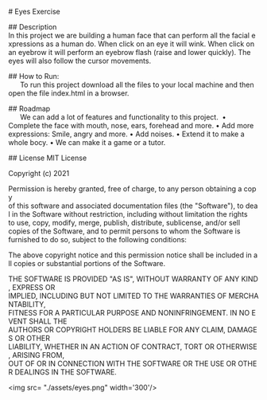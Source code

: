 # Eyes Exercise

## Description
	In this project we are building a human face that can perform all the facial expressions as a human do. When click on an eye it will wink. When click on an eyebrow it will perform an eyebrow flash (raise and lower quickly). The eyes will also follow the cursor movements.

## How to Run:
      To run this project download all the files to your local machine and then open the file index.html in a browser.

## Roadmap
      We can add a lot of features and functionality to this project. 
    • Complete the face with mouth, nose, ears, forehead and more.
    • Add more expressions: Smile, angry and more.
    • Add noises.
    • Extend it to make a whole bocy.
    • We can make it a game or a tutor.

## License
MIT License

Copyright (c) 2021

Permission is hereby granted, free of charge, to any person obtaining a copy
of this software and associated documentation files (the "Software"), to deal
in the Software without restriction, including without limitation the rights
to use, copy, modify, merge, publish, distribute, sublicense, and/or sell
copies of the Software, and to permit persons to whom the Software is
furnished to do so, subject to the following conditions:

The above copyright notice and this permission notice shall be included in all
copies or substantial portions of the Software.

THE SOFTWARE IS PROVIDED "AS IS", WITHOUT WARRANTY OF ANY KIND, EXPRESS OR
IMPLIED, INCLUDING BUT NOT LIMITED TO THE WARRANTIES OF MERCHANTABILITY,
FITNESS FOR A PARTICULAR PURPOSE AND NONINFRINGEMENT. IN NO EVENT SHALL THE
AUTHORS OR COPYRIGHT HOLDERS BE LIABLE FOR ANY CLAIM, DAMAGES OR OTHER
LIABILITY, WHETHER IN AN ACTION OF CONTRACT, TORT OR OTHERWISE, ARISING FROM,
OUT OF OR IN CONNECTION WITH THE SOFTWARE OR THE USE OR OTHER DEALINGS IN THE
SOFTWARE.

<img src= "./assets/eyes.png" width='300'/>
